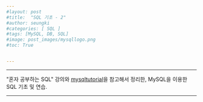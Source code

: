 ```yaml
---
#layout: post
#title:  "SQL 기초 - 2"
#author: seungki
#categories: [ SQL ]
#tags: [MySQL, DB, SQL]
#image: post_images/mysqllogo.png
#toc: True


---
```


---

"혼자 공부하는 SQL" 강의와 [mysqltutorial](https://www.mysqltutorial.org/mysql-sample-database.aspx/)을 참고해서 정리한, MySQL을 이용한 SQL 기초 및 연습.

---

